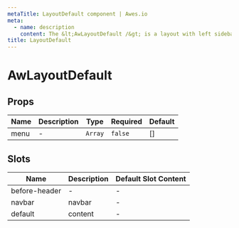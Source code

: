 ```yaml
---
metaTitle: LayoutDefault сomponent | Awes.io
meta:
  - name: description
    content: The &lt;AwLayoutDefault /&gt; is a layout with left sidebar for Awes.io.
title: LayoutDefault
---
```


# AwLayoutDefault

## Props

<!-- @vuese:AwLayoutDefault:props:start -->
|Name|Description|Type|Required|Default|
|---|---|---|---|---|
|menu|-|`Array`|`false`|[]|

<!-- @vuese:AwLayoutDefault:props:end -->

## Slots

<!-- @vuese:AwLayoutDefault:slots:start -->
|Name|Description|Default Slot Content|
|---|---|---|
|before-header|-|-|
|navbar|navbar|-|
|default|content|-|

<!-- @vuese:AwLayoutDefault:slots:end -->

